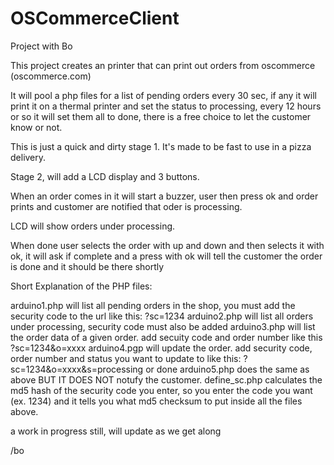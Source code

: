 OSCommerceClient
================

Project with Bo


This project creates an printer that can print out orders from oscommerce (oscommerce.com)


It will pool a php files for a list of pending orders every 30 sec, if any it will print it on a thermal printer and set the status to processing, every 12 hours or so it will set them all to done, there is a free choice to let the customer know or not.

This is just a quick and dirty stage 1. It's made to be fast to use in a pizza delivery.


Stage 2, will add a LCD display and 3 buttons.

When an order comes in it will start a buzzer, user then press ok and order prints and customer are notified that oder is processing.

LCD will show orders under processing.

When done user selects the order with up and down and then selects it with ok, it will ask if complete and a press with ok will tell the customer the order is done and it should be there shortly

Short Explanation of the PHP files:

arduino1.php will list all pending orders in the shop, you must add the security code to the url like this: ?sc=1234
arduino2.php will list all orders under processing, security code must also be added
arduino3.php will list the order data of a given order. add secuity code and order number like this ?sc=1234&o=xxxx
arduino4.pgp will update the order. add security code, order number and status you want to update to like this: ?sc=1234&o=xxxx&s=processing or done
arduino5.php does the same as above BUT IT DOES NOT notufy the customer.
define_sc.php calculates the md5 hash of the security code you enter, so you enter the code you want (ex. 1234) and it tells you what md5 checksum to put inside all the files above.

a work in progress still, will update as we get along


/bo
